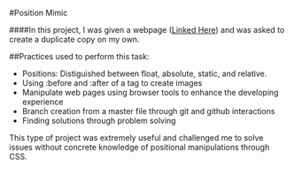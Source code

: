 #Position Mimic

####In this project, I was given a webpage ([Linked Here](https://github.com/tiy-atl-js-sept-2015/Assignments/blob/master/Assignment-03/octodex.png)) and was asked to create a duplicate copy on my own. 

##Practices used to perform this task:

* Positions: Distiguished between float, absolute, static, and relative.
* Using :before and :after of a tag to create images
* Manipulate web pages using browser tools to enhance the developing experience
* Branch creation from a master file through git and github interactions 
* Finding solutions through problem solving

This type of project was extremely useful and challenged me to solve issues without concrete knowledge of positional manipulations through CSS.
